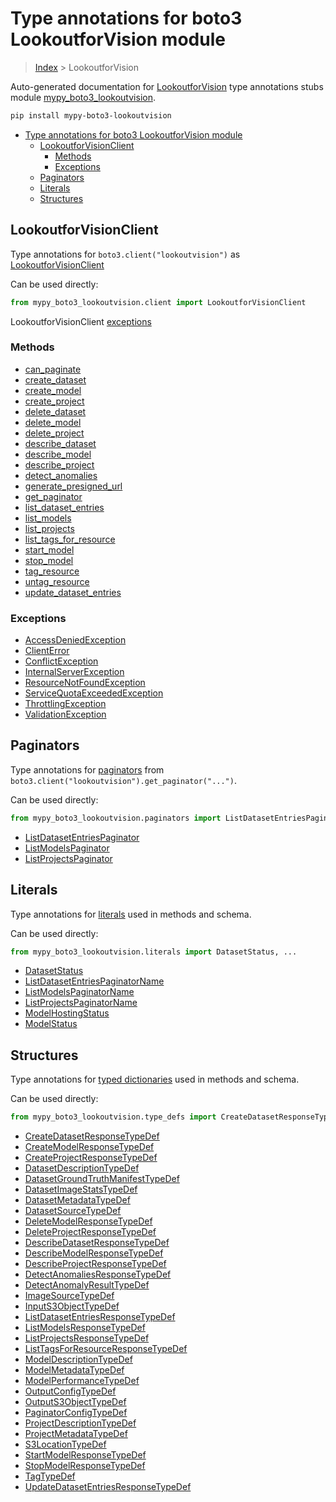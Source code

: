 # Type annotations for boto3 LookoutforVision module

> [Index](../index.md) > LookoutforVision

Auto-generated documentation for [LookoutforVision](https://boto3.amazonaws.com/v1/documentation/api/latest/reference/services/lookoutvision.html#LookoutforVision)
type annotations stubs module [mypy_boto3_lookoutvision](https://pypi.org/project/mypy-boto3-lookoutvision/).

```bash
pip install mypy-boto3-lookoutvision
```

- [Type annotations for boto3 LookoutforVision module](#type-annotations-for-boto3-lookoutforvision-module)
  - [LookoutforVisionClient](#lookoutforvisionclient)
    - [Methods](#methods)
    - [Exceptions](#exceptions)
  - [Paginators](#paginators)
  - [Literals](#literals)
  - [Structures](#structures)

## LookoutforVisionClient

Type annotations for  `boto3.client("lookoutvision")` as [LookoutforVisionClient](./client.md)

Can be used directly:

```python
from mypy_boto3_lookoutvision.client import LookoutforVisionClient
```


LookoutforVisionClient [exceptions](./client.md#exceptions)



### Methods
- [can_paginate](./client.md#can-paginate)
- [create_dataset](./client.md#create-dataset)
- [create_model](./client.md#create-model)
- [create_project](./client.md#create-project)
- [delete_dataset](./client.md#delete-dataset)
- [delete_model](./client.md#delete-model)
- [delete_project](./client.md#delete-project)
- [describe_dataset](./client.md#describe-dataset)
- [describe_model](./client.md#describe-model)
- [describe_project](./client.md#describe-project)
- [detect_anomalies](./client.md#detect-anomalies)
- [generate_presigned_url](./client.md#generate-presigned-url)
- [get_paginator](./client.md#get-paginator)
- [list_dataset_entries](./client.md#list-dataset-entries)
- [list_models](./client.md#list-models)
- [list_projects](./client.md#list-projects)
- [list_tags_for_resource](./client.md#list-tags-for-resource)
- [start_model](./client.md#start-model)
- [stop_model](./client.md#stop-model)
- [tag_resource](./client.md#tag-resource)
- [untag_resource](./client.md#untag-resource)
- [update_dataset_entries](./client.md#update-dataset-entries)




### Exceptions
- [AccessDeniedException](./client.md#accessdeniedexception)
- [ClientError](./client.md#clienterror)
- [ConflictException](./client.md#conflictexception)
- [InternalServerException](./client.md#internalserverexception)
- [ResourceNotFoundException](./client.md#resourcenotfoundexception)
- [ServiceQuotaExceededException](./client.md#servicequotaexceededexception)
- [ThrottlingException](./client.md#throttlingexception)
- [ValidationException](./client.md#validationexception)






## Paginators

Type annotations for [paginators](./paginators.md) from `boto3.client("lookoutvision").get_paginator("...")`.

Can be used directly:

```python
from mypy_boto3_lookoutvision.paginators import ListDatasetEntriesPaginator, ...
```

- [ListDatasetEntriesPaginator](./paginators.md#listdatasetentriespaginator)
- [ListModelsPaginator](./paginators.md#listmodelspaginator)
- [ListProjectsPaginator](./paginators.md#listprojectspaginator)






## Literals

Type annotations for [literals](./literals.md) used in methods and schema.

Can be used directly:

```python
from mypy_boto3_lookoutvision.literals import DatasetStatus, ...
```

- [DatasetStatus](./literals.md#datasetstatus)
- [ListDatasetEntriesPaginatorName](./literals.md#listdatasetentriespaginatorname)
- [ListModelsPaginatorName](./literals.md#listmodelspaginatorname)
- [ListProjectsPaginatorName](./literals.md#listprojectspaginatorname)
- [ModelHostingStatus](./literals.md#modelhostingstatus)
- [ModelStatus](./literals.md#modelstatus)




## Structures


Type annotations for [typed dictionaries](./type_defs.md) used in methods and schema.

Can be used directly:

```python
from mypy_boto3_lookoutvision.type_defs import CreateDatasetResponseTypeDef, ...
```

- [CreateDatasetResponseTypeDef](./type_defs.md#createdatasetresponsetypedef)
- [CreateModelResponseTypeDef](./type_defs.md#createmodelresponsetypedef)
- [CreateProjectResponseTypeDef](./type_defs.md#createprojectresponsetypedef)
- [DatasetDescriptionTypeDef](./type_defs.md#datasetdescriptiontypedef)
- [DatasetGroundTruthManifestTypeDef](./type_defs.md#datasetgroundtruthmanifesttypedef)
- [DatasetImageStatsTypeDef](./type_defs.md#datasetimagestatstypedef)
- [DatasetMetadataTypeDef](./type_defs.md#datasetmetadatatypedef)
- [DatasetSourceTypeDef](./type_defs.md#datasetsourcetypedef)
- [DeleteModelResponseTypeDef](./type_defs.md#deletemodelresponsetypedef)
- [DeleteProjectResponseTypeDef](./type_defs.md#deleteprojectresponsetypedef)
- [DescribeDatasetResponseTypeDef](./type_defs.md#describedatasetresponsetypedef)
- [DescribeModelResponseTypeDef](./type_defs.md#describemodelresponsetypedef)
- [DescribeProjectResponseTypeDef](./type_defs.md#describeprojectresponsetypedef)
- [DetectAnomaliesResponseTypeDef](./type_defs.md#detectanomaliesresponsetypedef)
- [DetectAnomalyResultTypeDef](./type_defs.md#detectanomalyresulttypedef)
- [ImageSourceTypeDef](./type_defs.md#imagesourcetypedef)
- [InputS3ObjectTypeDef](./type_defs.md#inputs3objecttypedef)
- [ListDatasetEntriesResponseTypeDef](./type_defs.md#listdatasetentriesresponsetypedef)
- [ListModelsResponseTypeDef](./type_defs.md#listmodelsresponsetypedef)
- [ListProjectsResponseTypeDef](./type_defs.md#listprojectsresponsetypedef)
- [ListTagsForResourceResponseTypeDef](./type_defs.md#listtagsforresourceresponsetypedef)
- [ModelDescriptionTypeDef](./type_defs.md#modeldescriptiontypedef)
- [ModelMetadataTypeDef](./type_defs.md#modelmetadatatypedef)
- [ModelPerformanceTypeDef](./type_defs.md#modelperformancetypedef)
- [OutputConfigTypeDef](./type_defs.md#outputconfigtypedef)
- [OutputS3ObjectTypeDef](./type_defs.md#outputs3objecttypedef)
- [PaginatorConfigTypeDef](./type_defs.md#paginatorconfigtypedef)
- [ProjectDescriptionTypeDef](./type_defs.md#projectdescriptiontypedef)
- [ProjectMetadataTypeDef](./type_defs.md#projectmetadatatypedef)
- [S3LocationTypeDef](./type_defs.md#s3locationtypedef)
- [StartModelResponseTypeDef](./type_defs.md#startmodelresponsetypedef)
- [StopModelResponseTypeDef](./type_defs.md#stopmodelresponsetypedef)
- [TagTypeDef](./type_defs.md#tagtypedef)
- [UpdateDatasetEntriesResponseTypeDef](./type_defs.md#updatedatasetentriesresponsetypedef)
